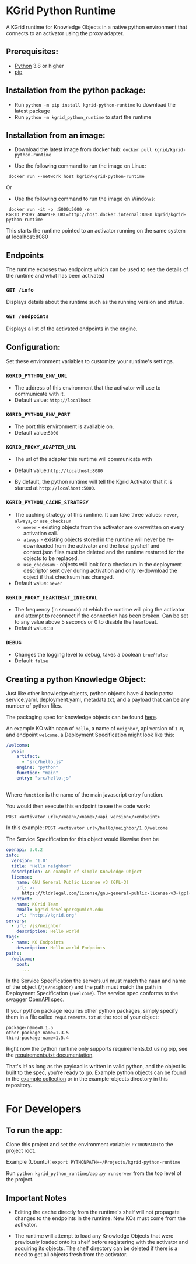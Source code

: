 # KGrid Python Runtime
A KGrid runtime for Knowledge Objects in a native python environment that connects to an activator using the proxy adapter.

## Prerequisites:
- [Python](https://www.python.org/downloads/) 3.8 or higher
- [pip](https://pip.pypa.io/en/stable/installing/)

## Installation from the python package:
- Run `python -m pip install kgrid-python-runtime` to download the latest package
- Run `python -m kgrid_python_runtime` to start the runtime


## Installation from an image:

- Download the latest image from docker hub: `docker pull kgrid/kgrid-python-runtime`

- Use the following command to run the image on Linux:
```
 docker run --network host kgrid/kgrid-python-runtime
```
 Or
- Use the following command to run the image on Windows:
```
 docker run -it -p :5000:5000 -e KGRID_PROXY_ADAPTER_URL=http://host.docker.internal:8080 kgrid/kgrid-python-runtime
```

This starts the runtime pointed to an activator running on the same system at localhost:8080

## Endpoints

The runtime exposes two endpoints which can be used to see the details of the runtime and what has been activated

### `GET /info`
Displays details about the runtime such as the running version and status.

### `GET /endpoints`
Displays a list of the activated endpoints in the engine.


## Configuration:
Set these environment variables to customize your runtime's settings.

### `KGRID_PYTHON_ENV_URL`
- The address of this environment that the activator will use to communicate with it. 
- Default value: `http://localhost`
  
### `KGRID_PYTHON_ENV_PORT`
- The port this environment is available on.
- Default value:`5000`

### `KGRID_PROXY_ADAPTER_URL`
- The url of the adapter this runtime will communicate with 
- Default value:`http://localhost:8080`

- By default, the python runtime will tell the Kgrid Activator that it is started at `http://localhost:5000`.

  
### `KGRID_PYTHON_CACHE_STRATEGY`
- The caching strategy of this runtime. It can take three values: `never`, `always`, or `use_checksum`
    - `never` - existing objects from the activator are overwritten on every activation call.
    - `always` - existing objects stored in the runtime will never be re-downloaded from the activator and the local pyshelf and context.json files must be deleted and the runtime restarted for the objects to be replaced.
    - `use_checksum` - objects will look for a checksum in the deployment descriptor sent over during activation and only re-download the object if that checksum has changed.
- Default value: `never`

### `KGRID_PROXY_HEARTBEAT_INTERVAL`
- The frequency (in seconds) at which the runtime will ping the activator and attempt to reconnect if the connection has been broken. Can be set to any value above 5 seconds or 0 to disable the heartbeat.
- Default value:`30`

### `DEBUG`
- Changes the logging level to debug, takes a boolean `true`/`false`
- Default: `false`

## Creating a python Knowledge Object:
Just like other knowledge objects, python objects have 4 basic parts: 
service.yaml, deployment.yaml, metadata.txt, 
and a payload that can be any number of python files.

The packaging spec for knowledge objects can be found [here](https://kgrid.org/specs/packaging.html).

An example KO with naan of `hello`, a name of `neighbor`, api version of `1.0`, and endpoint `welcome`,
a Deployment Specification might look like this:

```yaml
/welcome:
  post:
    artifact:
      - "src/hello.js"
    engine: "python"
    function: "main"
    entry: "src/hello.js"
    
```
Where `function` is the name of the main javascript entry function.

You would then execute this endpoint to see the code work:

`POST <activator url>/<naan>/<name>/<api version>/<endpoint>`

In this example: `POST <activator url>/hello/neighbor/1.0/welcome`

The Service Specification for this object would likewise then be

```yaml
openapi: 3.0.2
info:
  version: '1.0'
  title: 'Hello neighbor'
  description: An example of simple Knowledge Object
  license:
    name: GNU General Public License v3 (GPL-3)
    url: >-
      https://tldrlegal.com/license/gnu-general-public-license-v3-(gpl-3)#fulltext
  contact:
    name: KGrid Team
    email: kgrid-developers@umich.edu
    url: 'http://kgrid.org'
servers:
  - url: /js/neighbor
    description: Hello world
tags:
  - name: KO Endpoints
    description: Hello world Endpoints
paths:
  /welcome:
    post:
      ... 

```

In the Service Specification the servers.url must match the naan and name of the object (`/js/neighbor`) and the path must match the path in Deployment Specification (`/welcome`).
The service spec conforms to the swagger [OpenAPI spec.](https://swagger.io/specification/)


If your python package requires other python packages, 
simply specify them in a file called `requirements.txt` 
at the root of your object:
```
package-name=0.1.5
other-package-name=1.3.5
third-package-name=1.5.4
```

Right now the python runtime only supports requirements.txt using pip, see the [requirements.txt documentation](https://pip.pypa.io/en/stable/user_guide/).

That's it! as long as the payload is written in valid python, 
and the object is built to the spec, you're ready to go.
Example python objects can be found in the [example collection](https://github.com/kgrid-objects/example-collection/) or in the example-objects directory in this repository.


# For Developers
## To run the app:
Clone this project and set the environment variable: `PYTHONPATH` to the project root.

Example (Ubuntu): `export PYTHONPATH=~/Projects/kgrid-python-runtime`

Run `python kgrid_python_runtime/app.py runserver` from the top level of the project.

## Important Notes
- Editing the cache directly from the runtime's shelf will
not propagate changes to the endpoints in the runtime. New
KOs must come from the activator.

- The runtime will attempt to load any Knowledge Objects that 
were previously loaded onto its shelf before registering with 
the activator and acquiring its objects. The shelf directory can 
be deleted if there is a need to get all objects fresh from the activator.